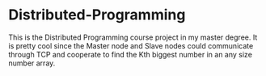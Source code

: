 # Distributed-Programming
This is the Distributed Programming course project in my master degree. It is pretty cool since the Master node and Slave nodes could communicate through TCP and cooperate to find the Kth biggest number in an any size number array. 
